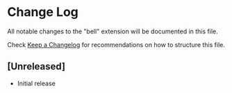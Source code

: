 # Change Log

All notable changes to the "bell" extension will be documented in this file.

Check [Keep a Changelog](http://keepachangelog.com/) for recommendations on how to structure this file.

## [Unreleased]

- Initial release